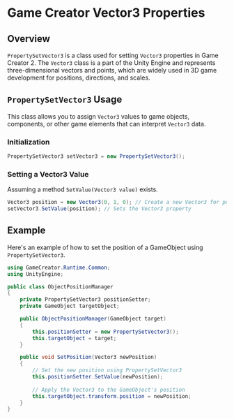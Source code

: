 
# Game Creator Vector3 Properties

## Overview
`PropertySetVector3` is a class used for setting `Vector3` properties in Game Creator 2. The `Vector3` class is a part of the Unity Engine and represents three-dimensional vectors and points, which are widely used in 3D game development for positions, directions, and scales.

## `PropertySetVector3` Usage
This class allows you to assign `Vector3` values to game objects, components, or other game elements that can interpret `Vector3` data.

### Initialization
```csharp
PropertySetVector3 setVector3 = new PropertySetVector3();
```

### Setting a Vector3 Value
Assuming a method `SetValue(Vector3 value)` exists.
```csharp
Vector3 position = new Vector3(0, 1, 0); // Create a new Vector3 for position
setVector3.SetValue(position); // Sets the Vector3 property
```

## Example
Here's an example of how to set the position of a GameObject using `PropertySetVector3`.

```csharp
using GameCreator.Runtime.Common;
using UnityEngine;

public class ObjectPositionManager
{
    private PropertySetVector3 positionSetter;
    private GameObject targetObject;

    public ObjectPositionManager(GameObject target)
    {
        this.positionSetter = new PropertySetVector3();
        this.targetObject = target;
    }

    public void SetPosition(Vector3 newPosition)
    {
        // Set the new position using PropertySetVector3
        this.positionSetter.SetValue(newPosition);
        
        // Apply the Vector3 to the GameObject's position
        this.targetObject.transform.position = newPosition;
    }
}
```
